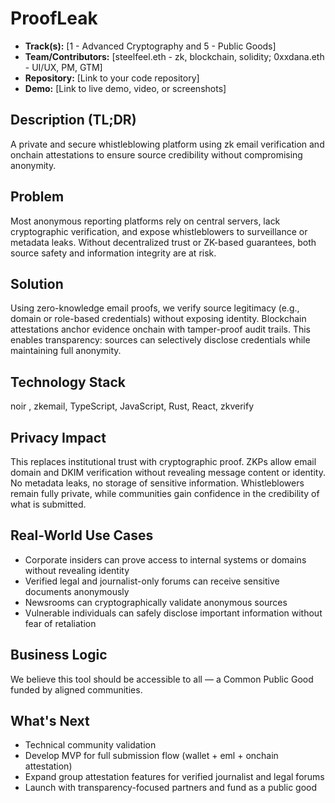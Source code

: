 # ProofLeak

- **Track(s):** [1 - Advanced Cryptography and 5 - Public Goods]
- **Team/Contributors:** [steelfeel.eth - zk, blockchain, solidity; 0xxdana.eth - UI/UX, PM, GTM]
- **Repository:** [Link to your code repository]
- **Demo:** [Link to live demo, video, or screenshots]

## Description (TL;DR)
A private and secure whistleblowing platform using zk email verification and onchain attestations to ensure source credibility without compromising anonymity.

## Problem
Most anonymous reporting platforms rely on central servers, lack cryptographic verification, and expose whistleblowers to surveillance or metadata leaks. Without decentralized trust or ZK-based guarantees, both source safety and information integrity are at risk.

## Solution
Using zero-knowledge email proofs, we verify source legitimacy (e.g., domain or role-based credentials) without exposing identity. Blockchain attestations anchor evidence onchain with tamper-proof audit trails. This enables transparency: sources can selectively disclose credentials while maintaining full anonymity.

## Technology Stack
noir , zkemail, TypeScript, JavaScript, Rust, React, zkverify

## Privacy Impact
This replaces institutional trust with cryptographic proof. ZKPs allow email domain and DKIM verification without revealing message content or identity. No metadata leaks, no storage of sensitive information. Whistleblowers remain fully private, while communities gain confidence in the credibility of what is submitted.

## Real-World Use Cases
- Corporate insiders can prove access to internal systems or domains without revealing identity
- Verified legal and journalist-only forums can receive sensitive documents anonymously
- Newsrooms can cryptographically validate anonymous sources
- Vulnerable individuals can safely disclose important information without fear of retaliation

## Business Logic
We believe this tool should be accessible to all — a Common Public Good funded by aligned communities.

## What's Next
- Technical community validation
- Develop MVP for full submission flow (wallet + eml + onchain attestation)
- Expand group attestation features for verified journalist and legal forums
- Launch with transparency-focused partners and fund as a public good

